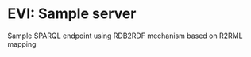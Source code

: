 EVI: Sample server
===================

Sample SPARQL endpoint using RDB2RDF mechanism based on R2RML mapping
